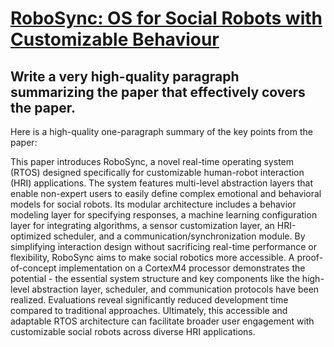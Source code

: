 # [RoboSync: OS for Social Robots with Customizable Behaviour](https://arxiv.org/abs/2312.00265)

## Write a very high-quality paragraph summarizing the paper that effectively covers the paper.

 Here is a high-quality one-paragraph summary of the key points from the paper:

This paper introduces RoboSync, a novel real-time operating system (RTOS) designed specifically for customizable human-robot interaction (HRI) applications. The system features multi-level abstraction layers that enable non-expert users to easily define complex emotional and behavioral models for social robots. Its modular architecture includes a behavior modeling layer for specifying responses, a machine learning configuration layer for integrating algorithms, a sensor customization layer, an HRI-optimized scheduler, and a communication/synchronization module. By simplifying interaction design without sacrificing real-time performance or flexibility, RoboSync aims to make social robotics more accessible. A proof-of-concept implementation on a CortexM4 processor demonstrates the potential - the essential system structure and key components like the high-level abstraction layer, scheduler, and communication protocols have been realized. Evaluations reveal significantly reduced development time compared to traditional approaches. Ultimately, this accessible and adaptable RTOS architecture can facilitate broader user engagement with customizable social robots across diverse HRI applications.
